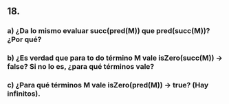 ## 18.

### a) ¿Da lo mismo evaluar succ(pred(M)) que pred(succ(M))? ¿Por qué?

### b) ¿Es verdad que para to do término M vale isZero(succ(M)) -> false? Si no lo es, ¿para qué términos vale?

### c) ¿Para qué términos M vale isZero(pred(M)) -> true? (Hay infinitos).
